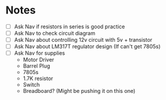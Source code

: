 # Notes
- [ ] Ask Nav if resistors in series is good practice
- [ ] Ask Nav to check circuit diagram
- [ ] Ask Nav about controlling 12v circuit with 5v + transistor
- [ ] Ask Nav about LM317T regulator design (If can't get 7805s)
- [ ] Ask Nav for supplies
	- Motor Driver
	- Barrel Plug
	- 7805s
	- 1.7K resistor
	- Switch
	- Breadboard? (Might be pushing it on this one)